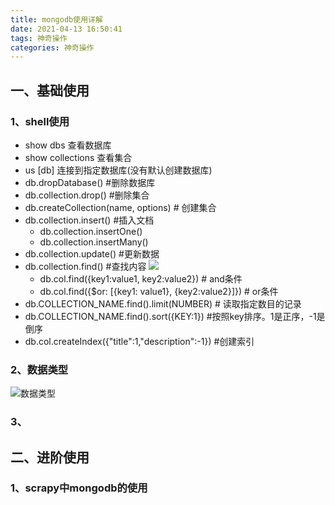 ```yaml
---
title: mongodb使用详解
date: 2021-04-13 16:50:41
tags: 神奇操作
categories: 神奇操作
---
```


## 一、基础使用

### 1、shell使用

- show dbs 查看数据库
- show collections 查看集合
- us [db] 连接到指定数据库(没有默认创建数据库)
- db.dropDatabase() #删除数据库
- db.collection.drop() #删除集合
- db.createCollection(name, options) # 创建集合
- db.collection.insert() #插入文档
    - db.collection.insertOne()
    - db.collection.insertMany()
- db.collection.update() #更新数据
- db.collection.find() #查找内容
![](https://blog-1257711631.cos.ap-nanjing.myqcloud.com/markdownpic/mongo.png)
    - db.col.find({key1:value1, key2:value2}) # and条件
    - db.col.find({$or: [{key1: value1}, {key2:value2}]}) # or条件
- db.COLLECTION_NAME.find().limit(NUMBER) # 读取指定数目的记录
- db.COLLECTION_NAME.find().sort({KEY:1}) #按照key排序。1是正序，-1是倒序
- db.col.createIndex({"title":1,"description":-1}) #创建索引



### 2、数据类型

![数据类型](https://blog-1257711631.cos.ap-nanjing.myqcloud.com/markdownpic/mongodb_type.png)

### 3、

## 二、进阶使用

### 1、scrapy中mongodb的使用

